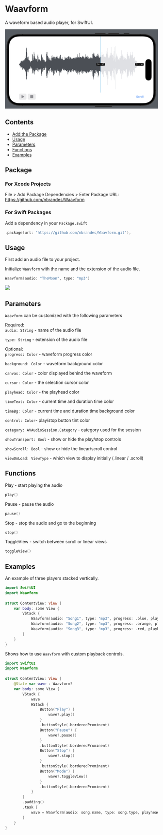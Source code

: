 # Waavform

A waveform based audio player, for SwiftUI.

<img src=https://raw.githubusercontent.com/nbrandes/Waavform/main/Docs/Media/waavform_linear.png />

## Contents

- [Add the Package](#package)
- [Usage](#usage)
- [Parameters](#parameters)
- [Functions](#functions)
- [Examples](#examples)

## Package

### For Xcode Projects

File > Add Package Dependencies > Enter Package URL: https://github.com/nbrandes/Waavform

### For Swift Packages

Add a dependency in your `Package.swift`

```swift
.package(url: "https://github.com/nbrandes/Waavform.git"),
```

## Usage

First add an audio file to your project. 

Initialize `Waavform` with the name and the extension of the audio file.

```swift
Waavform(audio: "TheMoon", type: "mp3")
```

<img src=https://raw.githubusercontent.com/nbrandes/Waavform/main/Docs/Media/scroll_edit_clip.gif />


## Parameters

`Waavform` can be customized with the following parameters 

Required: \
`audio: String` - name of the audio file 

`type: String` - extension of the audio file

Optional: \
`progress: Color` - waveform progress color 

`background: Color` - waveform background color 

`canvas: Color` - color displayed behind the waveform

`cursor: Color` - the selection cursor color 

`playhead: Color` - the playhead color 

`timeText: Color` - current time and duration time color 

`timeBg: Color` - current time and duration time background color 

`control: Color`- play/stop button tint color 

`category: AVAudioSession.Category` - category used for the session

`showTransport: Bool` - show or hide the play/stop controls 

`showScroll: Bool` - show or hide the linear/scroll control 

`viewOnLoad: ViewType` - which view to display initially (.linear / .scroll)



## Functions

Play - start playing the audio
```swift
play()
```

Pause - pause the audio
```swift
pause()
```

Stop - stop the audio and go to the beginning
```swift
stop()
```

ToggleView - switch between scroll or linear views
```swift
toggleView()
```


## Examples

An example of three players stacked vertically. 

```swift
import SwiftUI
import Waavform

struct ContentView: View {
    var body: some View {
        VStack {
            Waavform(audio: "Song1", type: "mp3", progress: .blue, playhead: .cyan, viewOnLoad: .scroll)
            Waavform(audio: "Song2", type: "mp3", progress: .orange, playhead: .cyan, viewOnLoad: .linear)
            Waavform(audio: "Song3", type: "mp3", progress: .red, playhead: .cyan)
        }
    }
}
```

Shows how to use `Waavform` with custom playback controls.

```swift
import SwiftUI
import Waavform

struct ContentView: View {
    @State var wave : Waavform?
    var body: some View {
        VStack {
            wave
            HStack {
                Button("Play") {
                    wave?.play()
                }
                .buttonStyle(.borderedProminent)
                Button("Pause") {
                    wave?.pause()
                }
                .buttonStyle(.borderedProminent)
                Button("Stop") {
                    wave?.stop()
                }
                .buttonStyle(.borderedProminent)
                Button("Mode") {
                    wave?.toggleView()
                }
                .buttonStyle(.borderedProminent)
            }
        }
        .padding()
        .task {
            wave = Waavform(audio: song.name, type: song.type, playhead: .cyan, showControls: false, viewOnLoad: .scroll)
        }
    }
}
```
